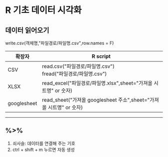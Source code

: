 # R 기초 데이터 시각화
## 데이터 읽어오기
write.csv(객체명,"파일경로/파일명.csv",row.names = F)

|확장자|R script|
|-----|----------|
|CSV|read.csv("파일경로/파일명.csv")</br>fread("파일경로/파일명.csv")|
|XLSX|read_excel("파일경로/파일명.xlsx",sheet="가져올 시트명" or 숫자)|
|googlesheet|read_sheet("가져올 googlesheet 주소",sheet="가져올 시트명" or 숫자)|
----------

## %>%
1. 쇠사슬: 데이터를 연결해 주는 기호
2. ctrl + shift + m 누르면 자동 생성

